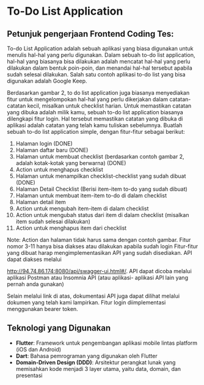 # To-Do List Application
## Petunjuk pengerjaan Frontend Coding Tes:
To-do List Application adalah sebuah aplikasi yang biasa digunakan untuk menulis hal-hal yang perlu digunakan.
Dalam sebuah to-do list application, hal-hal yang biasanya bisa dilakukan adalah mencatat hal-hal yang perlu
dilakukan dalam bentuk poin-poin, dan menandai hal-hal tersebut apabila sudah selesai dilakukan. Salah satu contoh
aplikasi to-do list yang bisa digunakan adalah Google Keep.

Berdasarkan gambar 2, to do list application juga biasanya menyediakan fitur untuk mengelompokan hal-hal yang
perlu dikerjakan dalam catatan-catatan kecil, misalkan untuk checklist harian.
Untuk memastikan catatan yang dibuka adalah milik kamu, sebuah to-do list application biasanya dilengkapi fitur login.
Hal tersebut memastikan catatan yang dibuka di aplikasi adalah catatan yang telah kamu tuliskan sebelumnya.
Buatlah sebuah to-do list application simple, dengan fitur-fitur sebagai berikut:
1. Halaman login (DONE)
2. Halaman daftar baru (DONE)
3. Halaman untuk membuat checklist (berdasarkan contoh gambar 2, adalah kotak-kotak yang berwarna) (DONE)
4. Action untuk menghapus checklist
5. Halaman untuk menampilkan checklist-checklist yang sudah dibuat (DONE)
6. Halaman Detail Checklist (Berisi item-item to-do yang sudah dibuat)
7. Halaman untuk membuat item-item to-do di dalam checklist
8. Halaman detail item
9. Action untuk mengubah item-item di dalam checklist
10. Action untuk mengubah status dari item di dalam checklist (misalkan item sudah selesai dilakukan)
11. Action untuk menghapus item dari checklist

Note:
Action dan halaman tidak harus sama dengan contoh gambar.
Fitur nomor 3-11 hanya bisa diakses atau dilakukan apabila sudah login
Fitur-fitur yang dibuat harap mengimplementasikan API yang sudah disediakan. API dapat diakses melalui

http://94.74.86.174:8080/api/swagger-ui.html#/. API dapat dicoba melalui aplikasi Postman atau Insomnia API (atau aplikasi-
aplikasi API lain yang pernah anda gunakan)

Selain melalui link di atas, dokumentasi API juga dapat dilihat melalui dokumen yang telah kami lampirkan.
Fitur login diimplementasi menggunakan bearer token.

## Teknologi yang Digunakan

- **Flutter**: Framework untuk pengembangan aplikasi mobile lintas platform (iOS dan Android)
- **Dart**: Bahasa pemrograman yang digunakan oleh Flutter
- **Domain-Driven Design (DDD)**: Arsitektur perangkat lunak yang memisahkan kode menjadi 3 layer utama, yaitu data, domain, dan presentasi
